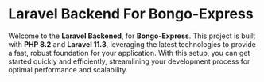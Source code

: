 # Laravel Backend For Bongo-Express

Welcome to the **Laravel Backened**, for **Bongo-Express**. This project is built with **PHP 8.2** and **Laravel 11.3**, leveraging the latest technologies to provide a fast, robust foundation for your application. With this setup, you can get started quickly and efficiently, streamlining your development process for optimal performance and scalability.
